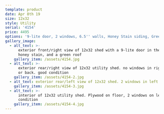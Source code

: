 ```yaml
---
template: product
date: Apr 8th 19
size: 12x32
style: Utility
serial: '4154'
price: 4495
options: '9-lite door, 2 windows, 6.5'' walls, Honey Stain siding, Green roof'
gallery_image:
  - alt_text: >-
      exterior front/right view of 12x32 shed with a 9-lite door in the front,
      honey stain, and a green roof
    gallery_item: /assets/4154.jpg
  - alt_text: >-
      exterior rear/right view of 12x32 utility shed. no windows in right side
      or back. good condition
    gallery_item: /assets/4154-2.jpg
  - alt_text: exterior rear/left view of 12x32 shed. 2 windows in left side
    gallery_item: /assets/4154-3.jpg
  - alt_text: >-
      interior of 12x32 utility shed. Plywood on floor, 2 windows on left, good
      condition
    gallery_item: /assets/4154-4.jpg
---
```



